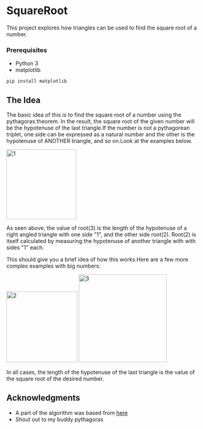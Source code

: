 # SquareRoot

This project explores how triangles can be used to find the square root of a number.


### Prerequisites

* Python 3
* matplotlib

```
pip install matplotlib
```
## The Idea

The basic idea of this is to find the square root of a number using the pythagoras theorem. In the result, the square root of the given number will be the hypotenuse of the last triangle.If the number is not a pythagorean triplet, one side can be expressed as a natural number and the other is the hypotenuse of ANOTHER triangle, and so on.Look at the examples below.

<img width="182" alt="1" src="https://user-images.githubusercontent.com/17317792/38777123-46a9c6ae-40c0-11e8-89cb-8fd7387acaf5.PNG">

As seen above, the value of  root(3) is the length of the hypotenuse of a right angled triangle with one side "1", and the other side root(2). Root(2) is itself calculated by measuring the hypotenuse of another triangle with with sides "1" each.

This should give you a brief idea of how this works.Here are a few more complex examples with big numbers:

<img width="185" alt="2" src="https://user-images.githubusercontent.com/17317792/38777159-f9d5b3aa-40c0-11e8-8b4e-97f50be77eee.PNG">

<img width="229" alt="3" src="https://user-images.githubusercontent.com/17317792/38777162-0690fadc-40c1-11e8-8a5b-d4863db9623b.PNG">

In all cases, the length of the hypotenuse of the last triangle is the value of the square root of the desired number.

## Acknowledgments

* A part of the algorithm was based from [here](https://math.stackexchange.com/questions/2125690/find-coordinates-of-3rd-right-triangle-point-having-2-sets-of-coordinates-and-a)
* Shout out to my buddy pythagoras



